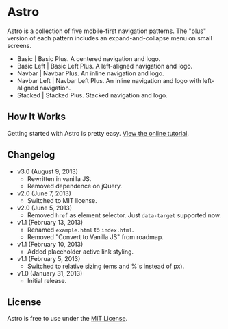 # Astro
Astro is a collection of five mobile-first navigation patterns. The "plus" version of each pattern includes an expand-and-collapse menu on small screens.

* Basic | Basic Plus. A centered navigation and logo.
* Basic Left | Basic Left Plus. A left-aligned navigation and logo.
* Navbar | Navbar Plus. An inline navigation and logo.
* Navbar Left | Navbar Left Plus. An inline navigation and logo with left-aligned navigation.
* Stacked | Stacked Plus. Stacked navigation and logo.

## How It Works
Getting started with Astro is pretty easy. [View the online tutorial](http://cferdinandi.github.com/astro/).

## Changelog
* v3.0 (August 9, 2013)
  * Rewritten in vanilla JS.
  * Removed dependence on jQuery.
* v2.0 (June 7, 2013)
  * Switched to MIT license.
* v2.0 (June 5, 2013)
  * Removed `href` as element selector. Just `data-target` supported now.
* v1.1 (February 13, 2013)
  * Renamed `example.html` to `index.html`.
  * Removed "Convert to Vanilla JS" from roadmap.
* v1.1 (February 10, 2013)
  * Added placeholder active link styling.
* v1.1 (February 5, 2013)
  * Switched to relative sizing (ems and %'s instead of px).
* v1.0 (January 31, 2013)
  * Initial release.

## License
Astro is free to use under the [MIT License](http://gomakethings.com/mit/).
